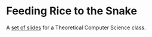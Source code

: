 # Feeding Rice to the Snake

A [set of slides](http://frtts.surge.sh/) for a Theoretical Computer Science class. 
